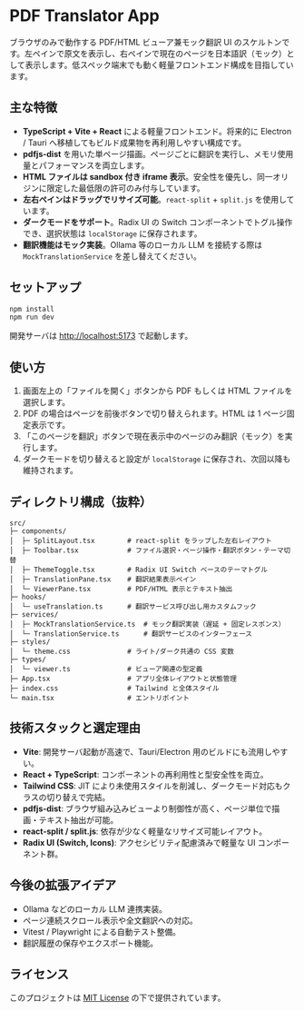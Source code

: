 # PDF Translator App

ブラウザのみで動作する PDF/HTML ビューア兼モック翻訳 UI のスケルトンです。左ペインで原文を表示し、右ペインで現在のページを日本語訳（モック）として表示します。低スペック端末でも動く軽量フロントエンド構成を目指しています。

## 主な特徴
- **TypeScript + Vite + React** による軽量フロントエンド。将来的に Electron / Tauri へ移植してもビルド成果物を再利用しやすい構成です。
- **pdfjs-dist** を用いた単ページ描画。ページごとに翻訳を実行し、メモリ使用量とパフォーマンスを両立します。
- **HTML ファイルは sandbox 付き iframe 表示**。安全性を優先し、同一オリジンに限定した最低限の許可のみ付与しています。
- **左右ペインはドラッグでリサイズ可能**。`react-split` + `split.js` を使用しています。
- **ダークモードをサポート**。Radix UI の Switch コンポーネントでトグル操作でき、選択状態は `localStorage` に保存されます。
- **翻訳機能はモック実装**。Ollama 等のローカル LLM を接続する際は `MockTranslationService` を差し替えてください。

## セットアップ
```bash
npm install
npm run dev
```

開発サーバは <http://localhost:5173> で起動します。

## 使い方
1. 画面左上の「ファイルを開く」ボタンから PDF もしくは HTML ファイルを選択します。
2. PDF の場合はページを前後ボタンで切り替えられます。HTML は 1 ページ固定表示です。
3. 「このページを翻訳」ボタンで現在表示中のページのみ翻訳（モック）を実行します。
4. ダークモードを切り替えると設定が `localStorage` に保存され、次回以降も維持されます。

## ディレクトリ構成（抜粋）
```
src/
├─ components/
│  ├─ SplitLayout.tsx        # react-split をラップした左右レイアウト
│  ├─ Toolbar.tsx            # ファイル選択・ページ操作・翻訳ボタン・テーマ切替
│  ├─ ThemeToggle.tsx        # Radix UI Switch ベースのテーマトグル
│  ├─ TranslationPane.tsx    # 翻訳結果表示ペイン
│  └─ ViewerPane.tsx         # PDF/HTML 表示とテキスト抽出
├─ hooks/
│  └─ useTranslation.ts      # 翻訳サービス呼び出し用カスタムフック
├─ services/
│  ├─ MockTranslationService.ts  # モック翻訳実装（遅延 + 固定レスポンス）
│  └─ TranslationService.ts      # 翻訳サービスのインターフェース
├─ styles/
│  └─ theme.css              # ライト/ダーク共通の CSS 変数
├─ types/
│  └─ viewer.ts              # ビューア関連の型定義
├─ App.tsx                   # アプリ全体レイアウトと状態管理
├─ index.css                 # Tailwind と全体スタイル
└─ main.tsx                  # エントリポイント
```

## 技術スタックと選定理由
- **Vite**: 開発サーバ起動が高速で、Tauri/Electron 用のビルドにも流用しやすい。
- **React + TypeScript**: コンポーネントの再利用性と型安全性を両立。
- **Tailwind CSS**: JIT により未使用スタイルを削減し、ダークモード対応もクラスの切り替えで完結。
- **pdfjs-dist**: ブラウザ組み込みビューより制御性が高く、ページ単位で描画・テキスト抽出が可能。
- **react-split / split.js**: 依存が少なく軽量なリサイズ可能レイアウト。
- **Radix UI (Switch, Icons)**: アクセシビリティ配慮済みで軽量な UI コンポーネント群。

## 今後の拡張アイデア
- Ollama などのローカル LLM 連携実装。
- ページ連続スクロール表示や全文翻訳への対応。
- Vitest / Playwright による自動テスト整備。
- 翻訳履歴の保存やエクスポート機能。

## ライセンス
このプロジェクトは [MIT License](./LICENSE) の下で提供されています。
